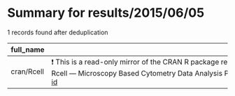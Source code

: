 
# Summary for results/2015/06/05
    
1 records found after deduplication

| full_name | description | html_url | matched_list | matched_count | pushed_at | size | stargazers_count | language | forks_count | vul_ids |
|-------------|---------------------------------------------------------------------------------------------------------------------------------------------------------------------------------------------------------------------------|-------------------------------|----------------|-----------------|---------------------------|--------|--------------------|------------|---------------|-----------|
| cran/Rcell | :exclamation: This is a read-only mirror of the CRAN R package repository. Rcell — Microscopy Based Cytometry Data Analysis Package. Homepage: http://www.embnet.qb.fcen.uba.ar, http://sourceforge.net/projects/cell-id | https://github.com/cran/Rcell | ['rce'] | 1 | 2015-06-05 10:43:55+00:00 | 13160 | 0 | R | 1 | [] |
